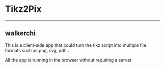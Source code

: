 # Tikz2Pix
---
walkerchi
---

This is a client-side app that could turn the tikz script into multiple file formats such as png, svg, pdf...

All the app is running in the browser without requiring a server